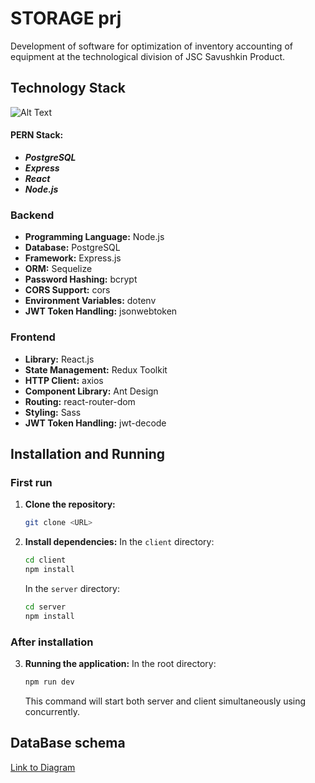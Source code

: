 # STORAGE prj
Development of software for optimization of inventory accounting of equipment at the technological division of JSC Savushkin Product.

## Technology Stack

![Alt Text](https://miro.medium.com/v2/resize:fit:1100/format:webp/1*ptqverAyBpdfUDhrs2g_3A.jpeg)

#### PERN Stack:
- ***PostgreSQL***
- ***Express***
- ***React***
- ***Node.js***

### Backend

- **Programming Language:** Node.js
- **Database:** PostgreSQL
- **Framework:** Express.js
- **ORM:** Sequelize
- **Password Hashing:** bcrypt
- **CORS Support:** cors
- **Environment Variables:** dotenv
- **JWT Token Handling:** jsonwebtoken

### Frontend

- **Library:** React.js
- **State Management:** Redux Toolkit
- **HTTP Client:** axios
- **Component Library:** Ant Design
- **Routing:** react-router-dom
- **Styling:** Sass
- **JWT Token Handling:** jwt-decode

## Installation and Running

### First run 

1. **Clone the repository:**
    ```bash
    git clone <URL>
    ```

2. **Install dependencies:**
    In the `client` directory:
    ```bash
    cd client
    npm install
    ```

    In the `server` directory:
    ```bash
    cd server
    npm install
    ```

### After installation

3. **Running the application:**
    In the root directory:
    ```bash
    npm run dev
    ```
    This command will start both server and client simultaneously using concurrently.

## DataBase schema

[Link to Diagram](https://viewer.diagrams.net/?tags=%7B%7D&highlight=0000ff&edit=_blank&layers=1&nav=1&title=diplom_diagramBD.drawio#R7Z1fk6K4FsA%2FjVV7H9riv%2FLYavfOzk7P9p2%2BU3fnvnRFico0gos4tvPpb8CAwAkKNhDsSdeUIyFESH45OTnnJPTU8er1dx%2Btlw%2BehZ2eIlmvPXXSUxRZVzXyX5iypymaJB1SFr5t0bRjwpP9E9PEONvWtvAmkzHwPCew19nEmee6eBZk0pDve7tstrnnZH91jRb0F6VjwtMMORhk%2B69tBctD6lAZHNM%2FYHuxjH9ZNszDmRWKM9OCN0tkebtUqepdTx37nhccvq1ex9gJay%2Bul8N19wVnkxvzsRuUueDz1%2FXEcJ80TbK%2Bfnx6vPtjJ29vaCk%2FkLOlD%2Fx1g316w8E%2BroXNzl45yCVHo7nnBk%2F0jESOZ0vbsT6hvbcN72IToNlLfDRaer79k%2BRHDjklkwRy2g9oI6tSJsdTeCUt08cbkucxfjQ5l%2FSAXjMZP6FNEN%2BN5zhovbGn0f2FF66Qv7DdkRcE3opm2i3tAD%2Bt0SzMsyPghjcSrOKbnNuOM%2FYcz4%2BeXZ3P58psFt28773g1BnLmBq6Qc7ApojrFfsBfs23Oekt2FvhwN%2BTLPTsjaxSTmhPudF1mrA7cke6zyFtmWbOpImIsr5ISj%2FiQL5QIirQYUgAD5I%2FDwd5wuBk9RRVKHLshUvSHDwPCwgryyY975Ymr2zLCn9jtCFNZbuLT1G2iXZM%2BUIrIUzyyOVzJ%2BpgS3IhJiWM1p7tBlGl6CPyjzzNWOrrPZ3cxZgcy8dj8i%2FM7gdjzyUPguyoITEBa4dDuEa%2BF6AATRPszzAEiTjZ%2Fc5jQqlQSzKhNYWEAohwPNK%2FBBQcoRjwhkIFUKzRZrPzfCEseHIhy7zBMAAYLlphAQVPKMqqFY1BIUOlc4wCvPBo2ULxpPTreGhprH4xVKaqUZviqeQUz7LDSUJS%2FYRALaOC3pnUTlF9CqkhX5%2FiKUMlo9JYIqhogArumqesQ9XT29iBTSqup96SM6RmSQlhJZdVOgbmVJJYSgc2hNJxISj8VVEZ6qI9UiUm%2BZR7w1H4fXQffQ6jFDn6fht9SgCeX1kvkSRdwnP65FmtnPyxupQkyZPRuB59BagrWml9pTE7mTx4i76S1E5RPb9jgVOEUFlBZJTGpzN6zBCwst1gvy%2FMaHUPUpXZ4K%2FNmIANi8yMhSTpoiThr9LEI2FOpRkNqNLCVmmGF%2BrFymRgsPRiQ0ImGQAFXLXCxd1Kp0ArXaQvn4CLfI6fSyvVQ6FUs3pRaaU66Y81KNWqcalSnShU9QP4JiOgkFYXS6sK%2BHRFqVYYHkhqBupbeDMrr1cL40%2F9eHDXqxWtsqIUjmUROs9zNAtYrqkihIzZEE%2FnECEL4eFcIHQZQh1QtqGl%2BZ8tcgM7KI%2BGGJRaHJQ6oEJDk%2FN21Q%2BVGOm3SNro0afWj0VPIpLG%2FX%2BVhupWlySNAZU1lKSBKqCqFyqTO1TQRvRIVR0xoWJpbMU6Xg0Tp4uDJ5IJVv3BeFWCdt%2BzbKiBh9M98HrmRyo05lQLxBPTovqp4D4tUuGsWUyWeVPBf6ajwtkyChvOEfKCLxncJzQqO4YmtJ3IveHBjnIHJjNKKl1LWVmU1BxodLC4CMC4AsZ9cqNCm39lI4tAowE0OqDCwhgrYUzplDGlOlT8NWBoTInlzfOqSjiWkDkNzJr5a8IwVm9GVyr1xeID7nxw14fjgtsJwBKOxSYg4q7zatA2N8WO5y4STJJQBrGQhTsvGndF2IBzJIAEdq3bcPMbcnT3ZYXcfbZ2fG%2FrWtiiVRm5hg7OHVnpZb09RFaNSGHZo3s7vOPoWlK9%2Fv7v8KA%2FkIdxwrcowRwO4oTJazr%2FZJ8%2BesS%2BTWoG%2B3Hiqx0cStRI8xyOv9EbD78fywoP9qmDfEnRg4B6iFJTj1ARlY239We4RH8mP7PAp0qMM2Ir3oKoAL0UajqDtDjNxw4K7B%2Fpstj40V94DHvn0ZUVFxODnndQHR6cXnRkGJSTd4mBgg4VAwoiDYX2qWxUeBTeby5kUaOCvOi2htnsunw6uyydLJ58OdzvsR8nDfaGoYDRtUvE3ILu%2Fyv7fRNtqFh%2Fgj3%2B7QGzZaeyyaSmfj0CenMqxMsK5fLsCJD0zuvx%2B2owaE3ENHaFDu7WLw2aNypb2wUZDZDB3wesQcOosLZ3ydp%2BAVTczWUGtHQk1vbt6rfU2rC7SLGdRJ9aBaCENGoCHO4mspjc9PIe3%2FthW4ytagUaLaLBX8PVYbBSpSXzAosmsOCu2upw4gOQaNRISs2iN1KfqDJZu6ikKhfZRTOGV9h2Zc2OsSGzI2bHfAB93HKVzY5mtqD8Zj8FVse6THc6DE9pF7iMVT4xoZum2jua0Al7it6rakYvRO2sKbxjqOV3WNcuRA0Y%2F%2FRhu6zBefv7Em5pfrUMvwNdbZPfTuEbX3HEtyYPDSypaYChdeF9AVyIXFdQAvt9XMqSGrclL5YM6PY4roc00CrUed3pJvzvg4195M%2BWYptp5pZxCx9ZNs5ZpSwziltr9N0nwGOslZw%2BNLaG0oCzSrGGsgFUTvfoTvrZgsWf3x8W%2F%2Floff4wfdHux8%2Bv6kfGa5TQLBLPZc0QYj%2FHmt%2BelOjo%2FFwoUMehq6FKbI12WYSo2P%2BxjD%2BlBrqSaCJuEkcBdCGr0ooFIXBqFjgKbySgIhwFj%2BnZhZfkc5ISOwYVR4oEPbmxozdZ26mDy%2B%2BFKs3yW5%2FwdDcnpvT8pK60466WN7kwmayiR4vwgIuGs5Oy4HpUaOiwqbTCSrDSHitteveYdwy3IRAvfalTHaoHk1aj2Ji3zDAzN7c8T2zu2KxWw8%2B4I1Z5Xs%2FEDCjBZW3JzeHD2Ei%2FVWcX07PaS3tVz8QExO4yuZfxlOm9036ywtZM%2B11P9rjzS%2BjooNQZt1reGZYLDCgfYWCcLqg%2Bpxq7AaB5iSOzxzWmeobAS%2Fm7thCpfGjTTbI4sTJXgxxXastcMYziJ7hyvciOVEhVYQu%2Fu4bTtXMlNd1y1QIqr73lQH0bV9twjD373tBwlygQlysCRregyC2Rv7k0aOYsXU0zUS1Y9SwTdSuI6QH61MS%2BI1wMcvEryqVYnOOraSyqxZVeu4yvq9ny5TQZAsduN97hlNcU%2Bni%2BtUp3V6m9dmcHSsGhPXKx%2FjEBzS%2Fs3o1Ym%2FKRi4kE57fGFurphycUUHCDok0%2FiIYHnx9%2BPk33jus%2BBn%2FdWo93nxjhiTWvuxa%2Bj0Z8H2ChkdKmNZttGoM64tr3vuNZIGDpGCwy9xBYhTHPLBsDK%2FW3G%2Bz3HW8hohrbGrmgvJFaRGihKvPB9svLP7vvf76gH96%2FH3c%2FGEMXgIHDstrY3vUtdeYNtq%2BTy%2B7PeyuoSO7IBKs2J5iWn1%2FJ%2Bb3z6ptfMdlTmNIrsxvjber7AJD5K8fCYsOSLMwS0qZpyMOwBzFWEVn6QDWteqRZPhSgdNA%2B4Kw2afamLRqTeiuq6Xc8uFVD5WRv7mRILPOOGZs3VtnaRvDSLi9thsUy75hhvs%2BPV4zdg5%2FPDGqH72JoS3Ug2dLxgNnljIGKaloVnVfGOzB8QT9DleErrpui2nzH4qikyBmWZqQrQxQjNjZ5W4V4lyhnOrgPSBXjDH5txySYrphatohL%2FZKgoKanzdWC%2FFoKHg33%2BlHVXiZARRqavdMhKsy9frpOUn53H8VULyOJqCB9KfUn54vtq5p5%2FGuVsoJX0TazKEPoLrVaYlp9iZL1Wf9rbX74%2Fe%2F%2FOXevXww03q%2FQ2zdsEZPr1ux2rb6ijUkLNARXpUXIjzqnwlqbmi2TCGjITaY921W1d4OKleutuMNblSLs2RAUI5VftyIESb2CpEFFhBz6nhektV7ySMsHz8Jhjv8D)
